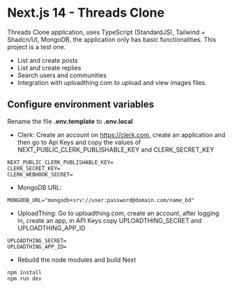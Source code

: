 # Next.js 14 - Threads Clone

Threads Clone application, uses TypeScript (StandardJS), Tailwind + Shadcn/UI, MongoDB, the application only has basic functionalities. This project is a test one.

- List and create posts
- List and create replies
- Search users and communities
- Integration with uploadthing.com to upload and view images files.

## Configure environment variables

Rename the file **.env.template** to **.env.local**

- Clerk: Create an account on https://clerk.com, create an application and then go to Api Keys and copy the values of NEXT_PUBLIC_CLERK_PUBLISHABLE_KEY and CLERK_SECRET_KEY

```
NEXT_PUBLIC_CLERK_PUBLISHABLE_KEY=
CLERK_SECRET_KEY=
CLERK_WEBHOOK_SECRET=
```

- MongoDB URL:

```
MONGODB_URL="mongodb+srv://user:password@domain.com/name_bd"
```

- UploadThing: Go to uploadthing.com, create an account, after logging in, create an app, in API Keys copy UPLOADTHING_SECRET and UPLOADTHING_APP_ID

```
UPLOADTHING_SECRET=
UPLOADTHING_APP_ID=
```

- Rebuild the node modules and build Next

```
npm install
npm run dev
```
